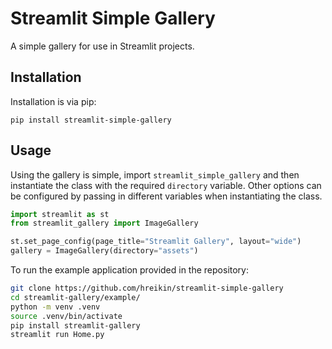 # Streamlit Simple Gallery

A simple gallery for use in Streamlit projects.

## Installation

Installation is via pip:

```
pip install streamlit-simple-gallery
```

## Usage

Using the gallery is simple, import `streamlit_simple_gallery` and then instantiate the class with the 
required `directory` variable. Other options can be configured by passing in different variables 
when instantiating the class.

```python
import streamlit as st
from streamlit_gallery import ImageGallery

st.set_page_config(page_title="Streamlit Gallery", layout="wide")
gallery = ImageGallery(directory="assets")
```

To run the example application provided in the repository:

```bash
git clone https://github.com/hreikin/streamlit-simple-gallery
cd streamlit-gallery/example/
python -m venv .venv
source .venv/bin/activate
pip install streamlit-gallery
streamlit run Home.py
```